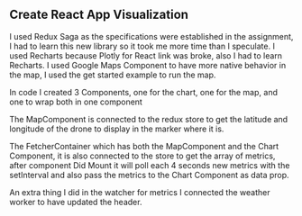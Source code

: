 ## Create React App Visualization

I used Redux Saga as the specifications were established in the assignment, I had to learn this new library so it took me more time than I speculate.
I used Recharts because Plotly for React link was broke, also I had to learn Recharts.
I used Google Maps Component to have more native behavior in the map, I used the get started example to run the map.

In code I created 3 Components, one for the chart, one for the map, and one to wrap both in one component

The MapComponent is connected to the redux store to get the latitude and longitude of the drone to display in the marker where it is.

The FetcherContainer which has both the MapComponent and the Chart Component, it is also connected to the store to get the array of metrics, after component Did Mount it will poll each 4 seconds new metrics with the setInterval and also pass the metrics to the Chart Component as data prop.

An extra thing I did in the watcher for metrics I connected the weather worker to have updated the header.